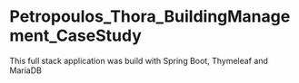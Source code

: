 # Petropoulos_Thora_BuildingManagement_CaseStudy

This full stack application was build with Spring Boot, Thymeleaf and MariaDB
